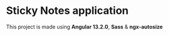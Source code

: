 # Sticky Notes application

This project is made using **Angular 13.2.0**, **Sass** & **ngx-autosize**
